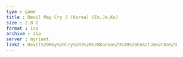 ```yaml
---
type : game
title : Devil May Cry 3 (Korea) (En,Ja,Ko)
size : 2.8 G
format : iso
archive : zip
server : myrient
link2 : Devil%20May%20Cry%203%20%28Korea%29%20%28En%2CJa%2CKo%29
---
```

